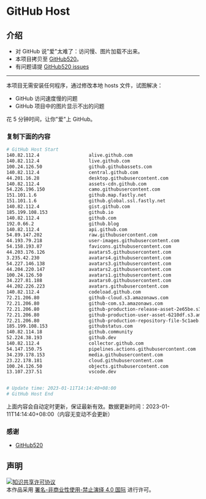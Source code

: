 # GitHub Host
## 介绍
- 对 GitHub 说"爱"太难了：访问慢、图片加载不出来。
- 本项目拷贝至 [GitHub520](https://github.com/521xueweihan/GitHub520)。
- 有问题请提 [GitHub520 issues](https://github.com/521xueweihan/GitHub520/issues/new)

---

本项目无需安装任何程序，通过修改本地 hosts 文件，试图解决：
- GitHub 访问速度慢的问题
- GitHub 项目中的图片显示不出的问题

花 5 分钟时间，让你"爱"上 GitHub。

### 复制下面的内容
```bash
# GitHub Host Start
140.82.112.4                  alive.github.com
140.82.112.4                  live.github.com
100.24.126.50                 github.githubassets.com
140.82.112.4                  central.github.com
44.201.16.28                  desktop.githubusercontent.com
140.82.112.4                  assets-cdn.github.com
54.226.196.150                camo.githubusercontent.com
151.101.1.6                   github.map.fastly.net
151.101.1.6                   github.global.ssl.fastly.net
140.82.112.4                  gist.github.com
185.199.108.153               github.io
140.82.112.4                  github.com
192.0.66.2                    github.blog
140.82.112.4                  api.github.com
54.89.147.202                 raw.githubusercontent.com
44.193.79.218                 user-images.githubusercontent.com
54.158.193.87                 favicons.githubusercontent.com
44.203.176.126                avatars5.githubusercontent.com
3.235.42.230                  avatars4.githubusercontent.com
54.227.146.138                avatars3.githubusercontent.com
44.204.220.147                avatars2.githubusercontent.com
100.24.126.50                 avatars1.githubusercontent.com
34.227.81.188                 avatars0.githubusercontent.com
44.202.226.223                avatars.githubusercontent.com
140.82.112.4                  codeload.github.com
72.21.206.80                  github-cloud.s3.amazonaws.com
72.21.206.80                  github-com.s3.amazonaws.com
72.21.206.80                  github-production-release-asset-2e65be.s3.amazonaws.com
72.21.206.80                  github-production-user-asset-6210df.s3.amazonaws.com
72.21.206.80                  github-production-repository-file-5c1aeb.s3.amazonaws.com
185.199.108.153               githubstatus.com
140.82.114.18                 github.community
52.224.38.193                 github.dev
140.82.112.4                  collector.github.com
54.147.150.75                 pipelines.actions.githubusercontent.com
34.239.178.153                media.githubusercontent.com
23.22.178.181                 cloud.githubusercontent.com
100.24.126.50                 objects.githubusercontent.com
13.107.237.51                 vscode.dev


# Update time: 2023-01-11T14:14:40+08:00
# GitHub Host End

```
上面内容会自动定时更新，保证最新有效。数据更新时间：2023-01-11T14:14:40+08:00（内容无变动不会更新）

### 感谢

- [GitHub520](https://github.com/521xueweihan/GitHub520)

## 声明
<a rel="license" href="https://creativecommons.org/licenses/by-nc-nd/4.0/deed.zh"><img alt="知识共享许可协议" style="border-width: 0" src="https://licensebuttons.net/l/by-nc-nd/4.0/88x31.png"></a><br>本作品采用 <a rel="license" href="https://creativecommons.org/licenses/by-nc-nd/4.0/deed.zh">署名-非商业性使用-禁止演绎 4.0 国际</a> 进行许可。